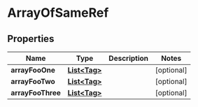 

# ArrayOfSameRef


## Properties

| Name | Type | Description | Notes |
|------------ | ------------- | ------------- | -------------|
|**arrayFooOne** | [**List&lt;Tag&gt;**](Tag.md) |  |  [optional] |
|**arrayFooTwo** | [**List&lt;Tag&gt;**](Tag.md) |  |  [optional] |
|**arrayFooThree** | [**List&lt;Tag&gt;**](Tag.md) |  |  [optional] |



